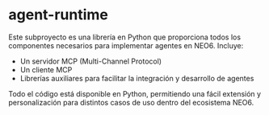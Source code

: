 # agent-runtime

Este subproyecto es una librería en Python que proporciona todos los componentes necesarios para implementar agentes en NEO6. Incluye:

- Un servidor MCP (Multi-Channel Protocol)
- Un cliente MCP
- Librerías auxiliares para facilitar la integración y desarrollo de agentes

Todo el código está disponible en Python, permitiendo una fácil extensión y personalización para distintos casos de uso dentro del ecosistema NEO6.